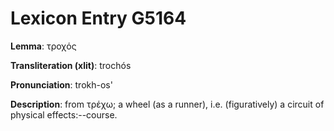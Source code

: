 # Lexicon Entry G5164

**Lemma**: τροχός

**Transliteration (xlit)**: trochós

**Pronunciation**: trokh-os'

**Description**:
from τρέχω; a wheel (as a runner), i.e. (figuratively) a circuit of physical effects:--course.
